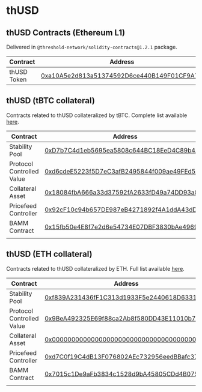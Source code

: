 # thUSD

## thUSD Contracts (Ethereum L1)

Delivered in `@threshold-network/solidity-contracts@1.2.1` package.

<table><thead><tr><th width="186.54782383508018">Contract</th><th>Address</th></tr></thead><tbody><tr><td>thUSD Token</td><td><a href="https://etherscan.io/address/0xa10A5e2d813a51374592D6ce440B149F01CF9A7D">0xa10A5e2d813a51374592D6ce440B149F01CF9A7D</a></td></tr></tbody></table>

## thUSD (tBTC collateral)

Contracts related to thUSD collateralized by tBTC. Complete list available [here](https://github.com/Threshold-USD/dev/blob/8d8007433e8d89116506aa6bc2f1aada76e07cca/packages/lib-ethers/deployments/default/tbtc/v1/mainnet.json).

<table><thead><tr><th width="186.54782383508018">Contract</th><th>Address</th></tr></thead><tbody><tr><td>Stability Pool</td><td><a href="https://etherscan.io/address/0xD7b7C4d1eb5695ea5808c644BC18EeD4C89b4A5f">0xD7b7C4d1eb5695ea5808c644BC18EeD4C89b4A5f</a></td></tr><tr><td>Protocol Controlled Value</td><td><a href="https://etherscan.io/address/0xd6cdeE5223f5D7eC3afB2495844f009ae49FEd54#tokentxns">0xd6cdeE5223f5D7eC3afB2495844f009ae49FEd54</a></td></tr><tr><td>Collateral Asset</td><td><a href="https://etherscan.io/address/0x18084fbA666a33d37592fA2633fD49a74DD93a88">0x18084fbA666a33d37592fA2633fD49a74DD93a88</a></td></tr><tr><td>Pricefeed Controller</td><td><a href="https://etherscan.io/address/0x92cF10c94b657DE987eB4271892f4A1ddA43dDDb">0x92cF10c94b657DE987eB4271892f4A1ddA43dDDb</a></td></tr><tr><td>BAMM Contract</td><td><a href="https://etherscan.io/address/0x15fb50e4e8f7e2d6e54734e07dbf3830bae49692">0x15fb50e4E8f7e2d6e54734E07DBF3830bAe49692</a></td></tr><tr><td></td><td></td></tr></tbody></table>

## thUSD (ETH collateral)

Contracts related to thUSD collateralized by ETH. Full list available [here](https://github.com/Threshold-USD/dev/blob/8d8007433e8d89116506aa6bc2f1aada76e07cca/packages/lib-ethers/deployments/default/eth/v1/mainnet.json).

<table><thead><tr><th width="186.54782383508018">Contract</th><th>Address</th></tr></thead><tbody><tr><td>Stability Pool</td><td><a href="https://etherscan.io/address/0xf839A231436fF1C313d1933F5e2440618D63312C">0xf839A231436fF1C313d1933F5e2440618D63312C</a></td></tr><tr><td>Protocol Controlled Value</td><td><a href="https://etherscan.io/address/0x9BeA492325E69f88ca2Ab8f580DD43E11010b7b1">0x9BeA492325E69f88ca2Ab8f580DD43E11010b7b1</a></td></tr><tr><td>Collateral Asset</td><td><a href="https://etherscan.io/address/0x0000000000000000000000000000000000000000">0x0000000000000000000000000000000000000000</a></td></tr><tr><td>Pricefeed Controller</td><td><a href="https://etherscan.io/address/0xd7C0f19C4dB13F076802AEc732956eedBBafc370">0xd7C0f19C4dB13F076802AEc732956eedBBafc370</a></td></tr><tr><td>BAMM Contract</td><td><a href="https://etherscan.io/address/0x7015c1De9aFb3834c1528d9bA45805CDd4B075D3">0x7015c1De9aFb3834c1528d9bA45805CDd4B075D3</a></td></tr><tr><td></td><td></td></tr></tbody></table>
